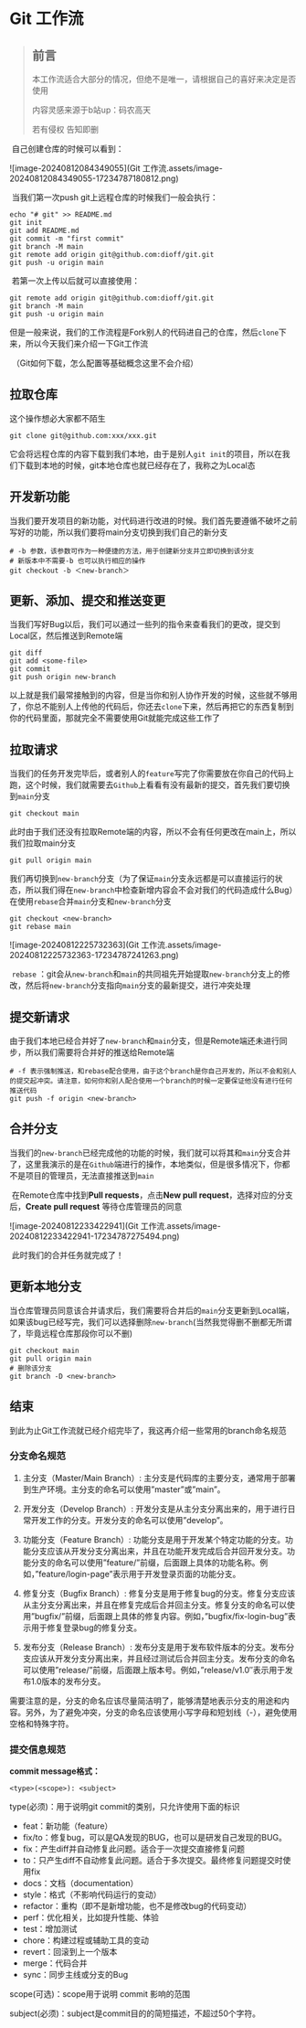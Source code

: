 # 				**Git 工作流**

> ## 前言
>
> 本工作流适合大部分的情况，但绝不是唯一，请根据自己的喜好来决定是否使用
>
> 内容灵感来源于b站up：码农高天
>
> 若有侵权 告知即删

​	自己创建仓库的时候可以看到：

![image-20240812084349055](Git 工作流.assets/image-20240812084349055-17234787180812.png)

​	当我们第一次push git上远程仓库的时候我们一般会执行：

```shell
echo "# git" >> README.md
git init
git add README.md
git commit -m "first commit"
git branch -M main
git remote add origin git@github.com:dioff/git.git
git push -u origin main
```

​	若第一次上传以后就可以直接使用：

```shell
git remote add origin git@github.com:dioff/git.git
git branch -M main
git push -u origin main
```



​	但是一般来说，我们的工作流程是Fork别人的代码进自己的仓库，然后`clone`下来，所以今天我们来介绍一下Git工作流

​	（Git如何下载，怎么配置等基础概念这里不会介绍）

## 拉取仓库

这个操作想必大家都不陌生 

```shell
git clone git@github.com:xxx/xxx.git
```

​	它会将远程仓库的内容下载到我们本地，由于是别人`git init`的项目，所以在我们下载到本地的时候，git本地仓库也就已经存在了，我称之为Local态

## 开发新功能

​	当我们要开发项目的新功能，对代码进行改进的时候。我们首先要遵循不破坏之前写好的功能，所以我们要将main分支切换到我们自己的新分支

```shell
# -b 参数，该参数可作为一种便捷的方法，用于创建新分支并立即切换到该分支
# 新版本中不需要-b 也可以执行相应的操作
git checkout -b ＜new-branch＞
```

## 更新、添加、提交和推送变更

​	当我们写好Bug以后，我们可以通过一些列的指令来查看我们的更改，提交到Local区，然后推送到Remote端

```shell
git diff
git add <some-file>
git commit
git push origin new-branch
```



​	以上就是我们最常接触到的内容，但是当你和别人协作开发的时候，这些就不够用了，你总不能别人上传他的代码后，你还去`clone`下来，然后再把它的东西复制到你的代码里面，那就完全不需要使用Git就能完成这些工作了

## 拉取请求

​	当我们的任务开发完毕后，或者别人的`feature`写完了你需要放在你自己的代码上跑，这个时候，我们就需要去`Github`上看看有没有最新的提交，首先我们要切换到`main`分支

```shell
git checkout main
```

​	此时由于我们还没有拉取Remote端的内容，所以不会有任何更改在main上，所以我们拉取main分支

```shell
git pull origin main
```

​	我们再切换到`new-branch`分支（为了保证`main`分支永远都是可以直接运行的状态，所以我们得在`new-branch`中检查新增内容会不会对我们的代码造成什么Bug）在使用`rebase`合并`main`分支和`new-branch`分支

```shell
git checkout <new-branch>
git rebase main
```

![image-20240812225732363](Git 工作流.assets/image-20240812225732363-17234787241263.png)

​	`rebase` ：git会从`new-branch`和`main`的共同祖先开始提取`new-branch`分支上的修改，然后将`new-branch`分支指向`main`分支的最新提交，进行冲突处理

## 提交新请求

​	由于我们本地已经合并好了`new-branch`和`main`分支，但是Remote端还未进行同步，所以我们需要将合并好的推送给Remote端

```shell
# -f 表示强制推送，和rebase配合使用，由于这个branch是你自己开发的，所以不会和别人的提交起冲突。请注意，如何你和别人配合使用一个branch的时候一定要保证他没有进行任何推送代码
git push -f origin <new-branch>
```

## 合并分支

​	当我们的`new-branch`已经完成他的功能的时候，我们就可以将其和`main`分支合并了，这里我演示的是在`Github`端进行的操作，本地类似，但是很多情况下，你都不是项目的管理员，无法直接推送到`main`

​	在Remote仓库中找到**Pull requests**，点击**New pull request**，选择对应的分支后，**Create pull request** 等待仓库管理员的同意

![image-20240812233422941](Git 工作流.assets/image-20240812233422941-17234787275494.png)

​	此时我们的合并任务就完成了！

## 更新本地分支

​	当仓库管理员同意该合并请求后，我们需要将合并后的`main`分支更新到Local端，如果该bug已经写完，我们可以选择删除`new-branch`(当然我觉得删不删都无所谓了，毕竟远程仓库那段你可以不删)

```shell
git checkout main
git pull origin main
# 删除该分支
git branch -D <new-branch>
```

## 结束

到此为止Git工作流就已经介绍完毕了，我这再介绍一些常用的branch命名规范

### 分支命名规范

1. 主分支（Master/Main Branch）: 主分支是代码库的主要分支，通常用于部署到生产环境。主分支的命名可以使用”master”或”main”。

2. 开发分支（Develop Branch）: 开发分支是从主分支分离出来的，用于进行日常开发工作的分支。开发分支的命名可以使用”develop”。

3. 功能分支（Feature Branch）: 功能分支是用于开发某个特定功能的分支。功能分支应该从开发分支分离出来，并且在功能开发完成后合并回开发分支。功能分支的命名可以使用”feature/”前缀，后面跟上具体的功能名称。例如，”feature/login-page”表示用于开发登录页面的功能分支。

4. 修复分支（Bugfix Branch）: 修复分支是用于修复bug的分支。修复分支应该从主分支分离出来，并且在修复完成后合并回主分支。修复分支的命名可以使用”bugfix/”前缀，后面跟上具体的修复内容。例如，”bugfix/fix-login-bug”表示用于修复登录bug的修复分支。

5. 发布分支（Release Branch）: 发布分支是用于发布软件版本的分支。发布分支应该从开发分支分离出来，并且经过测试后合并回主分支。发布分支的命名可以使用”release/”前缀，后面跟上版本号。例如，”release/v1.0″表示用于发布1.0版本的发布分支。

需要注意的是，分支的命名应该尽量简洁明了，能够清楚地表示分支的用途和内容。另外，为了避免冲突，分支的命名应该使用小写字母和短划线（-），避免使用空格和特殊字符。

### 提交信息规范

**commit message格式：**

```shell
<type>(<scope>): <subject>
```

type(必须)：用于说明git commit的类别，只允许使用下面的标识

- feat：新功能（feature）
- fix/to：修复bug，可以是QA发现的BUG，也可以是研发自己发现的BUG。
- fix：产生diff并自动修复此问题。适合于一次提交直接修复问题
- to：只产生diff不自动修复此问题。适合于多次提交。最终修复问题提交时使用fix
- docs：文档（documentation）
- style：格式（不影响代码运行的变动）
- refactor：重构（即不是新增功能，也不是修改bug的代码变动）
- perf：优化相关，比如提升性能、体验
- test：增加测试
- chore：构建过程或辅助工具的变动
- revert：回滚到上一个版本
- merge：代码合并
- sync：同步主线或分支的Bug

scope(可选)：scope用于说明 commit 影响的范围

subject(必须)：subject是commit目的的简短描述，不超过50个字符。

